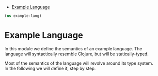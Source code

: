 * [Example Language](#example-language)
```clojure
(ns example-lang)

```
# Example Language

In this module we define the semantics of an example language. The language
will syntactically resemble Clojure, but will be statically-typed.

Most of the semantics of the language will revolve around its type system.
In the following we will define it, step by step.

